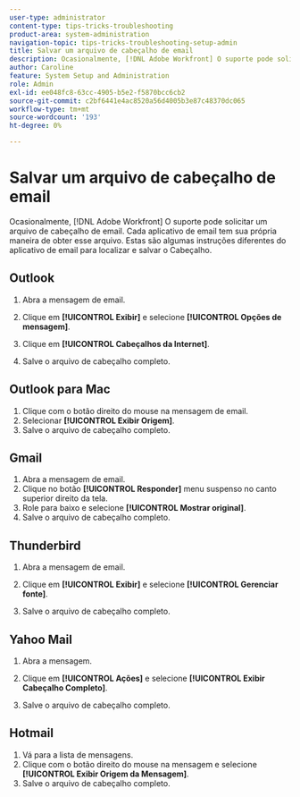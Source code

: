 ```yaml
---
user-type: administrator
content-type: tips-tricks-troubleshooting
product-area: system-administration
navigation-topic: tips-tricks-troubleshooting-setup-admin
title: Salvar um arquivo de cabeçalho de email
description: Ocasionalmente, [!DNL Adobe Workfront] O suporte pode solicitar um arquivo de cabeçalho de email. Cada aplicativo de email tem sua própria maneira de obter esse arquivo. Estas são algumas instruções diferentes do aplicativo de email para localizar e salvar o Cabeçalho. [!DNL Outlook]
author: Caroline
feature: System Setup and Administration
role: Admin
exl-id: ee048fc8-63cc-4905-b5e2-f5870bcc6cb2
source-git-commit: c2bf6441e4ac8520a56d4005b3e87c48370dc065
workflow-type: tm+mt
source-wordcount: '193'
ht-degree: 0%

---
```


# Salvar um arquivo de cabeçalho de email

Ocasionalmente, [!DNL Adobe Workfront] O suporte pode solicitar um arquivo de cabeçalho de email. Cada aplicativo de email tem sua própria maneira de obter esse arquivo. Estas são algumas instruções diferentes do aplicativo de email para localizar e salvar o Cabeçalho.

## Outlook

1. Abra a mensagem de email.
1. Clique em **[!UICONTROL Exibir]** e selecione **[!UICONTROL Opções de mensagem]**.

1. Clique em **[!UICONTROL Cabeçalhos da Internet]**.
1. Salve o arquivo de cabeçalho completo.

## Outlook para Mac

1. Clique com o botão direito do mouse na mensagem de email.
1. Selecionar **[!UICONTROL Exibir Origem]**.
1. Salve o arquivo de cabeçalho completo.

## Gmail

1. Abra a mensagem de email.
1. Clique no botão **[!UICONTROL Responder]** menu suspenso no canto superior direito da tela.
1. Role para baixo e selecione **[!UICONTROL Mostrar original]**.
1. Salve o arquivo de cabeçalho completo.

## Thunderbird

1. Abra a mensagem de email.
1. Clique em **[!UICONTROL Exibir]** e selecione **[!UICONTROL Gerenciar fonte]**.

1. Salve o arquivo de cabeçalho completo.

## Yahoo Mail

1. Abra a mensagem.
1. Clique em **[!UICONTROL Ações]** e selecione **[!UICONTROL Exibir Cabeçalho Completo]**.

1. Salve o arquivo de cabeçalho completo.

## Hotmail

1. Vá para a lista de mensagens.
1. Clique com o botão direito do mouse na mensagem e selecione **[!UICONTROL Exibir Origem da Mensagem]**.
1. Salve o arquivo de cabeçalho completo.

